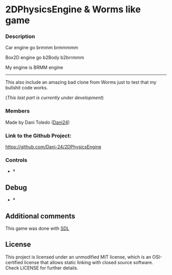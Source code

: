 # 2DPhysicsEngine & Worms like game

### Description

Car engine go brmmm brmmmmm

Box2D engine go b2Body b2brrmmm

My engine is BRMM engine

-----------------------

This also include an amazing bad clone from Worms just to test that my bullshit code works.

(*This last part is currently under development*)

### Members

Made by Dani Toledo ([Dani24](https://github.com/Dani-24))

### Link to the Github Project:

https://github.com/Dani-24/2DPhysicsEngine

### Controls

  - ª

## Debug

  - ª

## Additional comments
This game was done with [SDL](https://www.libsdl.org/index.php)
  
## License
This project is licensed under an unmodified MIT license, which is an OSI-certified license that allows static linking with closed source software. Check LICENSE for further details.
